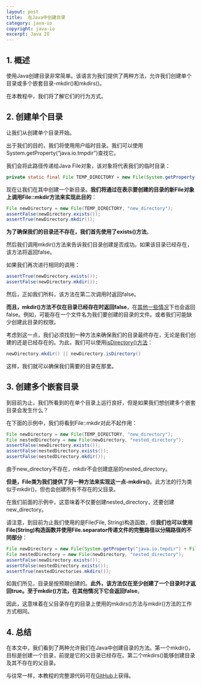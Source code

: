 ```yaml
---
layout: post
title:  在Java中创建目录
category: java-io
copyright: java-io
excerpt: Java IO
---
```


## 1. 概述

使用Java创建目录非常简单。该语言为我们提供了两种方法，允许我们创建单个目录或多个嵌套目录-mkdir()和mkdirs()。

在本教程中，我们将了解它们的行为方式。

## 2. 创建单个目录

让我们从创建单个目录开始。

出于我们的目的，我们将使用用户临时目录。我们可以使用System.getProperty(“java.io.tmpdir”)查找它。

我们会将此路径传递给Java File对象，该对象将代表我们的临时目录：

```java
private static final File TEMP_DIRECTORY = new File(System.getProperty("java.io.tmpdir"));
```

现在让我们在其中创建一个新目录。**我们将通过在表示要创建的目录的新File对象上调用File::mkdir方法来实现此目的**：

```java
File newDirectory = new File(TEMP_DIRECTORY, "new_directory");
assertFalse(newDirectory.exists());
assertTrue(newDirectory.mkdir());
```

**为了确保我们的目录还不存在，我们首先使用了exists()方法**。

然后我们调用mkdir()方法来告诉我们目录创建是否成功。如果该目录已经存在，该方法将返回false。

如果我们再次进行相同的调用：

```java
assertTrue(newDirectory.exists());
assertFalse(newDirectory.mkdir());
```

然后，正如我们所料，该方法在第二次调用时返回false。

**而且，mkdir()方法不仅在目录已经存在时返回false**，在[其他一些情况](https://twitter.com/steveloughran/status/1087427627869261825)下也会返回false。例如，可能存在一个文件名为我们要创建的目录的文件。或者我们可能缺少创建此目录的权限。

考虑到这一点，我们必须找到一种方法来确保我们的目录最终存在，无论是我们创建的还是已经存在的。为此，我们可以使用[isDirectory()方法](https://twitter.com/steveloughran/status/1087428893882175490)：

```java
newDirectory.mkdir() || newDirectory.isDirectory()
```

这样，我们就可以确保我们需要的目录在那里。

## 3. 创建多个嵌套目录

到目前为止，我们所看到的在单个目录上运行良好，但是如果我们想创建多个嵌套目录会发生什么？

在下面的示例中，我们将看到File::mkdir对此不起作用：

```java
File newDirectory = new File(TEMP_DIRECTORY, "new_directory");
File nestedDirectory = new File(newDirectory, "nested_directory");
assertFalse(newDirectory.exists());
assertFalse(nestedDirectory.exists());
assertFalse(nestedDirectory.mkdir());
```

由于new_directory不存在，mkdir不会创建底层的nested_directory。

**但是，File类为我们提供了另一种方法来实现这一点-mkdirs()**。此方法的行为类似于mkdir()，但也会创建所有不存在的父目录。

在我们前面的示例中，这意味着不仅要创建nested_directory，还要创建new_directory。

请注意，到目前为止我们使用的是File(File, String)构造函数，但**我们也可以使用File(String)构造函数并使用File.separator传递文件的完整路径以分隔路径的不同部分**：

```java
File newDirectory = new File(System.getProperty("java.io.tmpdir") + File.separator + "new_directory");
File nestedDirectory = new File(newDirectory, "nested_directory");
assertFalse(newDirectory.exists());
assertFalse(nestedDirectory.exists());
assertTrue(nestedDirectories.mkdirs());
```

如我们所见，目录是按预期创建的。**此外，该方法仅在至少创建了一个目录时才返回true。至于mkdir()方法，在其他情况下它会返回false**。

因此，这意味着在父目录存在的目录上使用的mkdirs()方法与mkdir()方法的工作方式相同。

## 4. 总结

在本文中，我们看到了两种允许我们在Java中创建目录的方法。第一个mkdir()，目标是创建一个目录，前提是它的父目录已经存在。第二个mkdirs()能够创建目录及其不存在的父目录。

与往常一样，本教程的完整源代码可在[GitHub](https://github.com/tuyucheng7/taketoday-tutorial4j/tree/master/java-core-modules/java-io-2)上获得。

